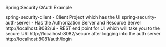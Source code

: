 Spring Security OAuth Example

spring-security-client - Client Project which has the UI
spring-security-auth-server - Has the Authorization Server and Resource Server
http://localhost:8082/ui - REST end point for UI which will take you to the secure URI http://localhost:8082/secure after logging into the auth server http://localhost:8081/auth/login

